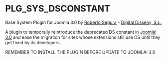 PLG_SYS_DSCONSTANT
===================  

Base System Plugin for Joomla 3.0 by [Roberto Segura](http://www.twitter.com/phproberto) - [Digital Disseny, S.L.](http://www.digitaldisseny.com)

A plugin to temporally reintroduce the deprecated DS constant in [Joomla! 3.0](http://www.twitter.com/phproberto) and ease the migration for sites whose extensions still use DS until they get fixed by its developers.  

REMEMBER TO INSTALL THE PLUGIN BEFORE UPDATE TO JOOMLA! 3.0  
